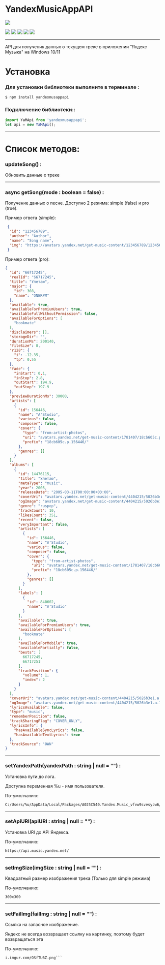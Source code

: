 # YandexMusicAppAPI
![](https://i.imgur.com/C6iDHFI.png)

![](https://img.shields.io/github/stars/MIMBOL228/YandexMusicAppAPI.svg) 
![](https://img.shields.io/github/forks/MIMBOL228/YandexMusicAppAPI.svg) 
![](https://img.shields.io/github/tag/MIMBOL228/YandexMusicAppAPI.svg) 
![](https://img.shields.io/github/release/MIMBOL228/YandexMusicAppAPI.svg) 
![](https://img.shields.io/github/issues/MIMBOL228/YandexMusicAppAPI.svg)

---
API для получения данных о текущем треке в приложении "Яндекс Музыка" на Windows 10/11

# Установка
### Для установки библиотеки выполните в терминале :

`$ npm install yandexmusappapi`

 ### Подключение библиотеки::
```js
import YaMApi from 'yandexmusappapi';
let api = new YaMApi();
```
----
# Список методов:

### updateSong() :
 Обновить данные о треке

----
### async getSong(mode : boolean = false) :
 Получение данных о песне. Доступно 2 режима: simple (false) и pro (true).

 Пример ответа (simple):

```json
 { 
  "id": "123456789",
  "author": "Author", 
  "name": "Song name", 
  "img": "https://avatars.yandex.net/get-music-content/123456789/123456789.200x200" 
 }
```

 Пример ответа (pro):
```json
{
  "id": "66717245",
  "realId": "66717245",
  "title": "Улетаю",
  "major": {
    "id": 308,
    "name": "ONERPM"
  },
  "available": true,
  "availableForPremiumUsers": true,
  "availableFullWithoutPermission": false,
  "availableForOptions": [
    "bookmate"
  ],
  "disclaimers": [],
  "storageDir": "",
  "durationMs": 200140,
  "fileSize": 0,
  "r128": {
    "i": -12.35,
    "tp": 0.55
  },
  "fade": {
    "inStart": 0.1,
    "inStop": 2.8,
    "outStart": 194.9,
    "outStop": 197.9
  },
  "previewDurationMs": 30000,
  "artists": [
    {
      "id": 156446,
      "name": "A'Studio",
      "various": false,
      "composer": false,
      "cover": {
        "type": "from-artist-photos",
        "uri": "avatars.yandex.net/get-music-content/1781407/18cb605c.p.156446/%%",
        "prefix": "18cb605c.p.156446/"
      },
      "genres": []
    }
  ],
  "albums": [
    {
      "id": 14476115,
      "title": "Улетаю",
      "metaType": "music",
      "year": 2005,
      "releaseDate": "2005-03-11T00:00:00+03:00",
      "coverUri": "avatars.yandex.net/get-music-content/4404215/5026b3e1.a.14476115-1/%%",
      "ogImage": "avatars.yandex.net/get-music-content/4404215/5026b3e1.a.14476115-1/%%",
      "genre": "ruspop",
      "trackCount": 10,
      "likesCount": 351,
      "recent": false,
      "veryImportant": false,
      "artists": [
        {
          "id": 156446,
          "name": "A'Studio",
          "various": false,
          "composer": false,
          "cover": {
            "type": "from-artist-photos",
            "uri": "avatars.yandex.net/get-music-content/1781407/18cb605c.p.156446/%%",
            "prefix": "18cb605c.p.156446/"
          },
          "genres": []
        }
      ],
      "labels": [
        {
          "id": 840602,
          "name": "A'Studio"
        }
      ],
      "available": true,
      "availableForPremiumUsers": true,
      "availableForOptions": [
        "bookmate"
      ],
      "availableForMobile": true,
      "availablePartially": false,
      "bests": [
        66717245,
        66717251
      ],
      "trackPosition": {
        "volume": 1,
        "index": 2
      }
    }
  ],
  "coverUri": "avatars.yandex.net/get-music-content/4404215/5026b3e1.a.14476115-1/%%",
  "ogImage": "avatars.yandex.net/get-music-content/4404215/5026b3e1.a.14476115-1/%%",
  "lyricsAvailable": false,
  "type": "music",
  "rememberPosition": false,
  "trackSharingFlag": "COVER_ONLY",
  "lyricsInfo": {
    "hasAvailableSyncLyrics": false,
    "hasAvailableTextLyrics": true
  },
  "trackSource": "OWN"
}
```
----
### setYandexPath(yandexPath : string | null = "") :
Установка пути до лога. 

Доступна переменная %u - имя пользователя.

По-умолчанию:
```
C:/Users/%u/AppData/Local/Packages/A025C540.Yandex.Music_vfvw9svesycw6/LocalCache/Logs
```

----
### setApiURI(apiURI : string | null = "") :
Установка URI до API Яндекса.

По-умолчанию:
```
https://api.music.yandex.net/
```

----
### setImgSize(imgSize : string | null = "") :
Квадратный размер изображения трека (Только для simple режима)

По-умолчанию:
```
300x300
```

----
### setFailImg(failImg : string | null = "") :
Ссылка на запасное изображение. 

Яндекс не всегда возвращает ссылку на картинку, поэтому будет возвращаться эта

По-умолчанию:
```
i.imgur.com/OSfTU6Z.png```

